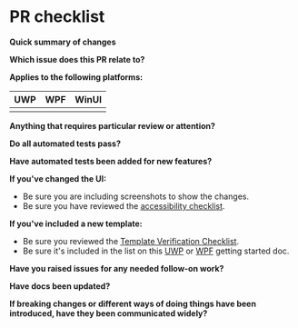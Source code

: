 # PR checklist

**Quick summary of changes**

**Which issue does this PR relate to?**

**Applies to the following platforms:**

| UWP              | WPF              | WinUI           |
| :--------------- | :--------------- | :---------------|
| <!-- Yes/No? --> | <!-- Yes/No? --> |<!-- Yes/No? --> |

**Anything that requires particular review or attention?**

**Do all automated tests pass?**

**Have automated tests been added for new features?**

**If you've changed the UI:**
  - Be sure you are including screenshots to show the changes.
  - Be sure you have reviewed the [accessibility checklist](accessibility.md).

**If you've included a new template:**
  - Be sure you reviewed the [Template Verification Checklist](https://github.com/microsoft/WindowsTemplateStudio/wiki/Checklist:-Template-Verification).
  - Be sure it's included in the list on this [UWP](https://github.com/microsoft/WindowsTemplateStudio/blob/dev/docs/UWP/getting-started-endusers.md) or [WPF](https://github.com/microsoft/WindowsTemplateStudio/blob/dev/docs/WPF/getting-started-endusers.md) getting started doc.

**Have you raised issues for any needed follow-on work?**

**Have docs been updated?**

**If breaking changes or different ways of doing things have been introduced, have they been communicated widely?**
